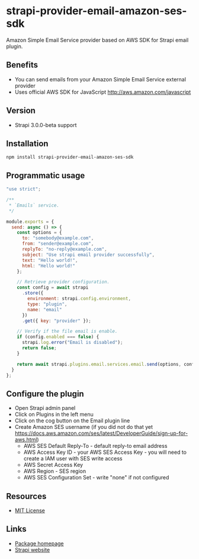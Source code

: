 # strapi-provider-email-amazon-ses-sdk

Amazon Simple Email Service provider based on AWS SDK for Strapi email plugin.

## Benefits

- You can send emails from your Amazon Simple Email Service external provider
- Uses official AWS SDK for JavaScript http://aws.amazon.com/javascript

## Version

- Strapi 3.0.0-beta support

## Installation

`npm install strapi-provider-email-amazon-ses-sdk`

## Programmatic usage

```javascript
"use strict";

/**
 * `Emails` service.
 */

module.exports = {
  send: async () => {
    const options = {
      to: "somebody@example.com",
      from: "sender@example.com",
      replyTo: "no-reply@example.com",
      subject: "Use strapi email provider successfully",
      text: "Hello world!",
      html: "Hello world!"
    };

    // Retrieve provider configuration.
    const config = await strapi
      .store({
        environment: strapi.config.environment,
        type: "plugin",
        name: "email"
      })
      .get({ key: "provider" });

    // Verify if the file email is enable.
    if (config.enabled === false) {
      strapi.log.error("Email is disabled");
      return false;
    }

    return await strapi.plugins.email.services.email.send(options, config);
  }
};
```

## Configure the plugin

- Open Strapi admin panel
- Click on Plugins in the left menu
- Click on the cog button on the Email plugin line
- Create Amazon SES username (if you did not do that yet https://docs.aws.amazon.com/ses/latest/DeveloperGuide/sign-up-for-aws.html)
  - AWS SES Default Reply-To - default reply-to email address
  - AWS Access Key ID - your AWS SES Access Key - you will need to create a IAM user with SES write access
  - AWS Secret Access Key
  - AWS Region - SES region
  - AWS SES Configuration Set - write "none" if not configured

## Resources

- [MIT License](LICENSE.md)

## Links

- [Package homepage](https://github.com/bashconsole/strapi-provider-email-amazon-ses-sdk)
- [Strapi website](http://strapi.io/)
